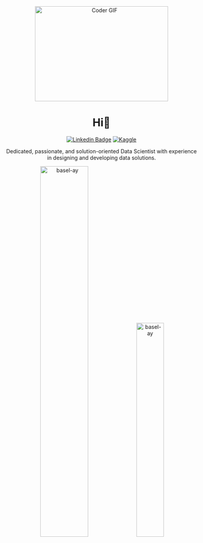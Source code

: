 <div align="center">

<img alt="Coder GIF" height=250 width=350 src="https://analyticsindiamag.com/wp-content/uploads/2018/12/developer-dribbble.gif" />
<h1 align="center">Hi👋 </h1>

[![Linkedin Badge](https://img.shields.io/badge/-basel-blue?style=flat-square&logo=Linkedin&logoColor=white&link=https://www.linkedin.com/in/basel-ayman-464b271a2/)](https://www.linkedin.com/in/basel-ayman-464b271a2/) [![Kaggle](https://kaggle.com/static/images/open-in-kaggle.svg)](https://www.kaggle.com/basel99) 

Dedicated, passionate, and solution-oriented Data Scientist with experience in designing and developing data solutions.
 
<img width="50%" src="https://github-readme-stats-git-masterrstaa-rickstaa.vercel.app/api?username=basel-ay&show_icons=true&locale=en" alt="basel-ay" />

<img width="38%" src="https://github-readme-stats-git-masterrstaa-rickstaa.vercel.app/api/top-langs/?username=basel-ay&layout=compact" alt="basel-ay" />

</div>
